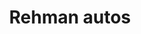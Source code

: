 ---
title: "Rehman autos"
url: /karachi/rehman-autos-w4fx-2m7-gulistan-e-johar-block-9-gul-housing-society-block-9-a-gulshan-e-iqbal/
shop: car repair
---